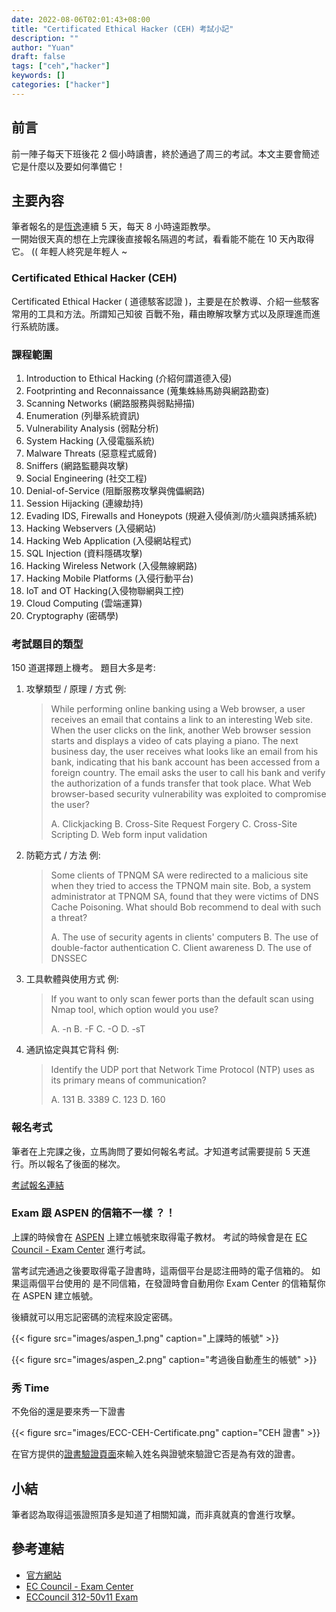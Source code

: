 ```yaml
---
date: 2022-08-06T02:01:43+08:00
title: "Certificated Ethical Hacker (CEH) 考試小記"
description: ""
author: "Yuan"
draft: false
tags: ["ceh","hacker"]
keywords: []
categories: ["hacker"]
---
```


## 前言

前一陣子每天下班後花 2 個小時讀書，終於通過了周三的考試。本文主要會簡述它是什麼以及要如何準備它！

<!--more-->

## 主要內容

筆者報名的是[恆逸][2]連續 5 天，每天 8 小時遠距教學。  
一開始很天真的想在上完課後直接報名隔週的考試，看看能不能在 10 天內取得它。 (( 年輕人終究是年輕人 ~ 

### Certificated Ethical Hacker (CEH)

Certificated Ethical Hacker ( 道德駭客認證 )，主要是在於教導、介紹一些駭客常用的工具和方法。所謂知己知彼 百戰不殆，藉由瞭解攻擊方式以及原理進而進行系統防護。

### 課程範圍

1. Introduction to Ethical Hacking (介紹何謂道德入侵)
2. Footprinting and Reconnaissance (蒐集蛛絲馬跡與網路勘查)
3. Scanning Networks (網路服務與弱點掃描)
4. Enumeration (列舉系統資訊)
5. Vulnerability Analysis (弱點分析)
6. System Hacking (入侵電腦系統)
7. Malware Threats (惡意程式威脅)
8. Sniffers (網路監聽與攻擊)
9. Social Engineering (社交工程)
10. Denial-of-Service (阻斷服務攻擊與傀儡網路)
11. Session Hijacking (連線劫持)
12. Evading IDS, Firewalls and Honeypots (規避入侵偵測/防火牆與誘捕系統)
13. Hacking Webservers (入侵網站)
14. Hacking Web Application (入侵網站程式)
15. SQL Injection (資料隱碼攻擊)
16. Hacking Wireless Network (入侵無線網路)
17. Hacking Mobile Platforms (入侵行動平台)
18. IoT and OT Hacking(入侵物聯網與工控)
19. Cloud Computing (雲端運算)
20. Cryptography (密碼學)


### 考試題目的類型

150 道選擇題上機考。  題目大多是考:

1. 攻擊類型 / 原理 / 方式
	例:
	> While performing online banking using a Web browser, a user receives an email that contains a link to an interesting Web site. When the user clicks on the link, another Web browser session starts and displays a video of cats playing a piano. The next business day, the user receives what looks like an email from his bank, indicating that his bank account has been accessed from a foreign country. The email asks the user to call his bank and verify the authorization of a funds transfer that took place. What Web browser-based security vulnerability was exploited to compromise the user?
	>
	> A. Clickjacking
	B. Cross-Site Request Forgery
	C. Cross-Site Scripting
	D. Web form input validation

2. 防範方式 / 方法
	例:
	> Some clients of TPNQM SA were redirected to a malicious site when they tried to access the TPNQM main site. Bob, a system administrator at TPNQM SA, found that they were victims of DNS Cache Poisoning.
What should Bob recommend to deal with such a threat?
	>
	>A. The use of security agents in clients' computers
	B. The use of double-factor authentication
	C. Client awareness
	D. The use of DNSSEC
3. 工具軟體與使用方式
	例:
	> If you want to only scan fewer ports than the default scan using Nmap tool, which option would you use?
	>
	> A. -n
	B. -F
	C. -O
	D. -sT
	
4. 通訊協定與其它背科
	例:
	> Identify the UDP port that Network Time Protocol (NTP) uses as its primary means of communication?
	>
	> A. 131
	B. 3389
	C. 123
	D. 160

### 報名考式

筆者在上完課之後，立馬詢問了要如何報名考試。才知道考試需要提前 5 天進行。所以報名了後面的梯次。

[考試報名連結][3]

### Exam 跟 ASPEN 的信箱不一樣 ？！

上課的時候會在 [ASPEN](https://aspen.eccouncil.org) 上建立帳號來取得電子教材。
考試的時候會是在 [EC Council - Exam Center][4] 進行考試。

當考試完通過之後要取得電子證書時，這兩個平台是認注冊時的電子信箱的。
如果這兩個平台使用的 是不同信箱，在發證時會自動用你 Exam Center  的信箱幫你在 ASPEN 建立帳號。

後續就可以用忘記密碼的流程來設定密碼。

{{< figure src="images/aspen_1.png" caption="上課時的帳號" >}}

{{< figure src="images/aspen_2.png" caption="考過後自動產生的帳號" >}}


### 秀 Time

不免俗的還是要來秀一下證書

{{< figure src="images/ECC-CEH-Certificate.png" caption="CEH 證書" >}}

在官方提供的[證書驗證頁面][1]來輸入姓名與證號來驗證它否是為有效的證書。

## 小結

筆者認為取得這張證照頂多是知道了相關知識，而非真就真的會進行攻擊。

## 參考連結

- [官方網站](https://www.eccouncil.org/programs/certified-ethical-hacker-ceh/)
-  [EC Council - Exam Center][4]
- [ECCouncil 312-50v11 Exam][5]

[1]:https://aspen.eccouncil.org/VerifyBadge?type=certification&a=ML2/I/iEhBS2vf5FeUb5KKu2z4yLzqefpujmqTkFBUE=
[2]:https://www.uuu.com.tw/Course/Show/300/EC-Council-CEH駭客技術專家認證課程
[3]:https://www.uuu.com.tw/Forms/ClassPicker/SelectRedhatExams
[4]:https://www.eccexam.com
[5]:https://www.examtopics.com/exams/eccouncil/312-50v11